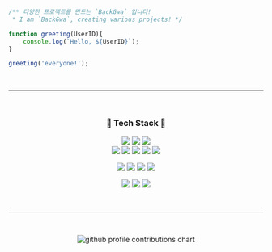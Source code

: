 
<br>

```javascript

/** 다양한 프로젝트를 만드는 `BackGwa` 입니다!
 * I am `BackGwa`, creating various projects! */

function greeting(UserID){
    console.log(`Hello, ${UserID}`);
}

greeting('everyone!');

```

<br>

---

<br>

<div align="center">

### 🔧 <b>Tech Stack</b> 🔧

<img src="https://img.shields.io/badge/clang-00599C?style=for-the-badge&logo=c&logoColor=white"> <img src="https://img.shields.io/badge/csharp-239120?style=for-the-badge&logo=csharp&logoColor=white"> <img src="https://img.shields.io/badge/python-3776AB?style=for-the-badge&logo=python&logoColor=white"> <br><img src="https://img.shields.io/badge/html5-E34F26?style=for-the-badge&logo=html5&logoColor=white"> <img src="https://img.shields.io/badge/css3-1572B6?style=for-the-badge&logo=css3&logoColor=white"> <img src="https://img.shields.io/badge/javascript-F7DF1E?style=for-the-badge&logo=javascript&logoColor=black"> <img src="https://img.shields.io/badge/php-777BB4?style=for-the-badge&logo=php&logoColor=white"> <img src="https://img.shields.io/badge/mysql-4479A1?style=for-the-badge&logo=mysql&logoColor=white"><br>

<img src="https://img.shields.io/badge/vs2022-5C2D91?style=for-the-badge&logo=visualstudio&logoColor=white"> <img src="https://img.shields.io/badge/vsc-007ACC?style=for-the-badge&logo=visualstudiocode&logoColor=white"> <img src="https://img.shields.io/badge/xcode-147EFB?style=for-the-badge&logo=xcode&logoColor=white"> <img src="https://img.shields.io/badge/Arduino-00979D?style=for-the-badge&logo=arduino&logoColor=white"><br>

<img src="https://img.shields.io/badge/windows-0078D6?style=for-the-badge&logo=windows&logoColor=white"> <img src="https://img.shields.io/badge/macos-000000?style=for-the-badge&logo=apple&logoColor=white"> <img src="https://img.shields.io/badge/linux-FCC624?style=for-the-badge&logo=linux&logoColor=black">

</div><br>

---

<br>

<p align="center" >
	<picture>
	  <source media="(prefers-color-scheme: dark)"  srcset="https://raw.githubusercontent.com/BackGwa/BackGwa/profile-3d-contrib/night.svg" />
	  <source media="(prefers-color-scheme: light)" srcset="https://raw.githubusercontent.com/BackGwa/BackGwa/profile-3d-contrib/day.svg" />
	  <img alt="github profile contributions chart"    src="https://raw.githubusercontent.com/BackGwa/BackGwa/profile-3d-contrib/day.svg" />
	</picture>
</p>